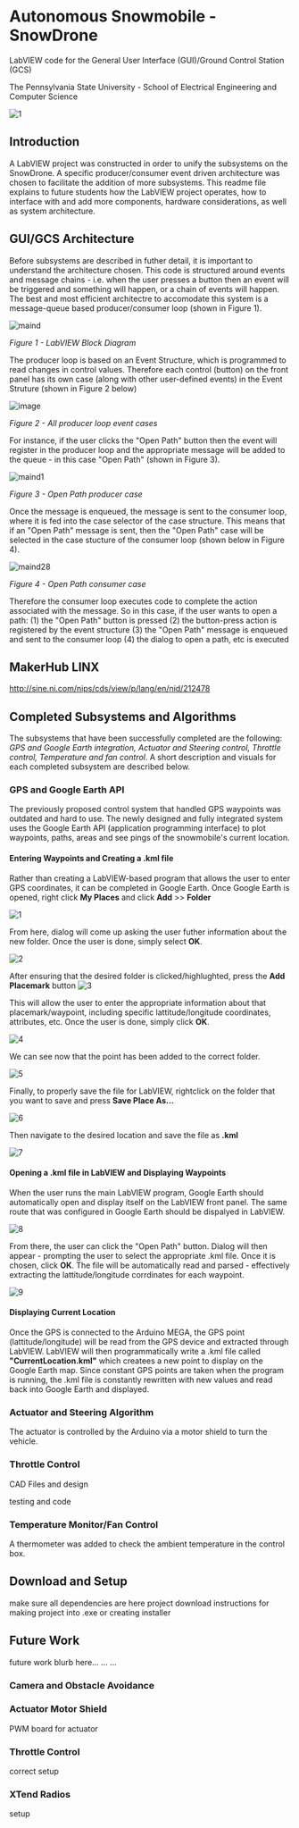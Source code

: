 # Autonomous Snowmobile - SnowDrone 
LabVIEW code for the General User Interface (GUI)/Ground Control Station (GCS)

The Pennsylvania State University - School of Electrical Engineering and Computer Science

![1](https://user-images.githubusercontent.com/23239868/28534685-84859baa-706f-11e7-8227-601510b2cf22.PNG)

## Introduction ##

A LabVIEW project was constructed in order to unify the subsystems on the SnowDrone. A specific producer/consumer event driven architecture was chosen to facilitate the addition of more subsystems. This readme file explains to future students how the LabVIEW project operates, how to interface with and add more components, hardware considerations, as well as system architecture.

## GUI/GCS Architecture ##
Before subsystems are described in futher detail, it is important to understand the architecture chosen. This code is structured around events and message chains - i.e. when the user presses a button then an event will be triggered and something will happen, or a chain of events will happen. The best and most efficient architectre to accomodate this system is a message-queue based producer/consumer loop (shown in Figure 1).

![maind](https://user-images.githubusercontent.com/23239868/28534990-ccb4d994-7070-11e7-8b19-d2794b14af3e.png)

*Figure 1 - LabVIEW Block Diagram*

The producer loop is based on an Event Structure, which is programmed to read changes in control values. Therefore each control (button) on the front panel has its own case (along with other user-defined events) in the Event Struture (shown in Figure 2 below)

![image](https://user-images.githubusercontent.com/23239868/28535187-6ddb5442-7071-11e7-8bca-766168413442.png)

*Figure 2 - All producer loop event cases*

For instance, if the user clicks the "Open Path" button then the event will register in the producer loop and the appropriate message will be added to the queue - in this case "Open Path" (shown in Figure 3).

![maind1](https://user-images.githubusercontent.com/23239868/28535541-c0b11e58-7072-11e7-8f27-6f6470004666.png)

*Figure 3 - Open Path producer case*

Once the message is enqueued, the message is sent to the consumer loop, where it is fed into the case selector of the case structure. This means that if an "Open Path" message is sent, then the "Open Path" case will be selected in the case stucture of the consumer loop (shown below in Figure 4).

![maind28](https://user-images.githubusercontent.com/23239868/28536017-5fd45c74-7074-11e7-8202-1c39a3aeda5c.png)

*Figure 4 - Open Path consumer case*

Therefore the consumer loop executes code to complete the action associated with the message. So in this case, if the user wants to open a path:
(1) the "Open Path" button is pressed
(2) the button-press action is registered by the event structure
(3) the "Open Path" message is enqueued and sent to the consumer loop
(4) the dialog to open a path, etc is executed

## MakerHub LINX ## 

http://sine.ni.com/nips/cds/view/p/lang/en/nid/212478

## Completed Subsystems and Algorithms
The subsystems that have been successfully completed are the following: *GPS and Google Earth integration, Actuator and Steering control, Throttle control, Temperature and fan control*. A short description and visuals for each completed subsystem are described below.

### GPS and Google Earth API ###
The previously proposed control system that handled GPS waypoints was outdated and hard to use. The newly designed and fully integrated system uses the Google Earth API (application programming interface) to plot waypoints, paths, areas and see pings of the snowmobile's current location.

#### Entering Waypoints and Creating a .kml file ####

Rather than creating a LabVIEW-based program that allows the user to enter GPS coordinates, it can be completed in Google Earth. Once Google Earth is opened, right click **My Places** and click **Add** >> **Folder**

![1](https://user-images.githubusercontent.com/23239868/28537036-85cc89c6-7077-11e7-9634-c169b6df7455.PNG)

From here, dialog will come up asking the user futher information about the new folder. Once the user is done, simply select **OK**.

![2](https://user-images.githubusercontent.com/23239868/28537392-af1366b4-7078-11e7-809d-5661b25fcf94.PNG)


After ensuring that the desired folder is clicked/highlughted, press the **Add Placemark** button 
![3](https://user-images.githubusercontent.com/23239868/28537448-e0f6ccca-7078-11e7-9b3b-4913c13ff84c.PNG)

This will allow the user to enter the appropriate information about that placemark/waypoint, including specific lattitude/longitude coordinates, attributes, etc. Once the user is done, simply click **OK**.

![4](https://user-images.githubusercontent.com/23239868/28537516-286868a2-7079-11e7-999f-8063d0e69d27.PNG)

We can see now that the point has been added to the correct folder.

![5](https://user-images.githubusercontent.com/23239868/28537585-6a2cac6c-7079-11e7-88a8-41de9f92e020.PNG)

Finally, to properly save the file for LabVIEW, rightclick on the folder that you want to save and press **Save Place As...**

![6](https://user-images.githubusercontent.com/23239868/28537767-02687eca-707a-11e7-8f95-43cc22052b82.PNG)

Then navigate to the desired location and save the file as **.kml** 

![7](https://user-images.githubusercontent.com/23239868/28537815-26e53450-707a-11e7-805c-158e1e745eb2.PNG)

#### Opening a .kml file in LabVIEW and Displaying Waypoints ####

When the user runs the main LabVIEW program, Google Earth should automatically open and display itself on the LabVIEW front panel. The same route that was configured in Google Earth should be dispalyed in LabVIEW.

![8](https://user-images.githubusercontent.com/23239868/28538224-79aab1f0-707b-11e7-9d30-984b40a99b09.PNG)

From there, the user can click the "Open Path" button. Dialog will then appear - prompting the user to select the appropriate .kml file. Once it is chosen, click **OK**. The file will be automatically read and parsed - effectively extracting the lattitude/longitude corrdinates for each waypoint.

![9](https://user-images.githubusercontent.com/23239868/28538246-9c0d483e-707b-11e7-809e-42091e790e0e.PNG)

#### Displaying Current Location ####

Once the GPS is connected to the Arduino MEGA, the GPS point (lattitude/longitude) will be read from the GPS device and extracted through LabVIEW. LabVIEW will then programmatically write a .kml file called **"CurrentLocation.kml"** which createes a new point to display on the Google Earth map. Since constant GPS points are taken when the program is running, the .kml file is constantly rewritten with new values and read back into Google Earth and displayed.

### Actuator and Steering Algorithm ###

The actuator is controlled by the Arduino via a motor shield to turn the vehicle. 


### Throttle Control ###

CAD Files and design

testing and code



### Temperature Monitor/Fan Control ###

A thermometer was added to check the ambient temperature in the control box. 


## Download and Setup

make sure all dependencies are here
project download
instructions for making project into .exe or creating installer


## Future Work

future work blurb here...
...
...

### Camera and Obstacle Avoidance ###



### Actuator Motor Shield ### 

PWM board for actuator

### Throttle Control ###

correct setup

### XTend Radios ###

setup
